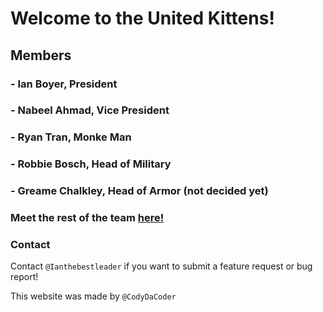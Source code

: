 # Welcome to the United Kittens!

## Members

### - **Ian Boyer**, President
### - **Nabeel Ahmad**, Vice President
### - **Ryan Tran**, Monke Man
### - **Robbie Bosch**, Head of Military
### - **Greame Chalkley**, Head of Armor (not decided yet)

### Meet the rest of the team [here!](team.md)

### Contact
Contact ```@Ianthebestleader``` if you want to submit a feature request or bug report!

This website was made by ```@CodyDaCoder```
